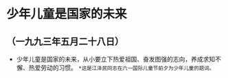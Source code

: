 # 少年儿童是国家的未来## （一九九三年五月二十八日）- 少年儿童是国家的未来，从小要立下热爱祖国、奋发图强的志向，养成求知不懈、热爱劳动的习惯。`*这是江泽民同志在六一国际儿童节前夕为少年儿童的题词。`